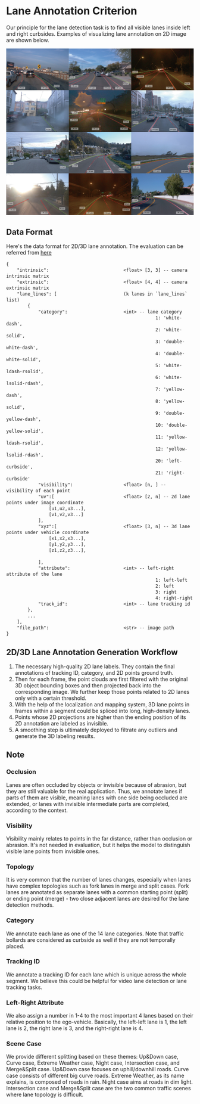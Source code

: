 # Lane Annotation Criterion
Our principle for the lane detection task is to find all visible lanes inside left and right curbsides. Examples of visualizing lane annotation on 2D image are shown below.

![](sup-dataset-lane-1.jpg) 

## Data Format
Here's the data format for 2D/3D lane annotation. The evaluation can be referred from [here](../../eval/LANE_evaluation/README.md)
```
{
    "intrinsic":                            <float> [3, 3] -- camera intrinsic matrix
    "extrinsic":                            <float> [4, 4] -- camera extrinsic matrix
    "lane_lines": [                         (k lanes in `lane_lines` list)
        {
            "category":                     <int> -- lane category
                                                        1: 'white-dash',
                                                        2: 'white-solid',
                                                        3: 'double-white-dash',
                                                        4: 'double-white-solid',
                                                        5: 'white-ldash-rsolid',
                                                        6: 'white-lsolid-rdash',
                                                        7: 'yellow-dash',
                                                        8: 'yellow-solid',
                                                        9: 'double-yellow-dash',
                                                        10: 'double-yellow-solid',
                                                        11: 'yellow-ldash-rsolid',
                                                        12: 'yellow-lsolid-rdash',
                                                        20: 'left-curbside',
                                                        21: 'right-curbside'
            "visibility":                   <float> [n, ] -- visibility of each point
            "uv":[                          <float> [2, n] -- 2d lane points under image coordinate
                [u1,u2,u3...],
                [v1,v2,v3...]
            ],
            "xyz":[                         <float> [3, n] -- 3d lane points under vehicle coordinate
                [x1,x2,x3...],
                [y1,y2,y3...],
                [z1,z2,z3...],

            ],
            "attribute":                    <int> -- left-right attribute of the lane
                                                        1: left-left
                                                        2: left
                                                        3: right
                                                        4: right-right
            "track_id":                     <int> -- lane tracking id
        },
        ...
    ],
    "file_path":                            <str> -- image path
}
```


## 2D/3D Lane Annotation Generation Workflow
1. The necessary high-quality 2D lane labels. They contain the final annotations of tracking ID, category, and 2D points ground truth. 
2. Then for each frame, the point clouds are first filtered with the original 3D object bounding boxes and then projected back into the corresponding image. We further keep those points related to 2D lanes only with a certain threshold.
3. With the help of the localization and mapping system, 3D lane points in frames within a segment could be spliced into long, high-density lanes. 
4. Points whose 2D projections are higher than the ending position of its 2D annotation are labeled as invisible.
5. A smoothing step is ultimately deployed to filtrate any outliers and generate the 3D labeling results.


## Note
### Occlusion
Lanes are often occluded by objects or invisible because of abrasion, but they are still valuable for the real application. Thus, we annotate lanes if parts of them are visible, meaning lanes with one side being occluded are extended, or lanes with invisible intermediate parts are completed, according to the context.
### Visibility
Visibility mainly relates to points in the far distance, rather than occlusion or abrasion. It's not needed in evaluation, but it helps the model to distinguish visible lane points from invisible ones.
### Topology
It is very common that the number of lanes changes, especially when lanes have complex topologies such as fork lanes in merge and split cases. Fork lanes are annotated as separate lanes with a common starting point (split) or ending point (merge) - two close adjacent lanes are desired for the lane detection methods.
### Category
We annotate each lane as one of the 14 lane categories. Note that traffic bollards are considered as curbside as well if they are not temporally placed.
### Tracking ID
We annotate a tracking ID for each lane which is unique across the whole segment. We believe this could be helpful for video lane detection or lane tracking tasks. 
### Left-Right Attribute
We also assign a number in 1-4 to the most important 4 lanes based on their relative position to the ego-vehicle. Basically, the left-left lane is 1, the left lane is 2, the right lane is 3, and the right-right lane is 4.
### Scene Case
We provide different splitting based on these themes: Up&Down case, Curve case, Extreme Weather case, Night case, Intersection case, and Merge&Split case. Up&Down case focuses on uphill/downhill roads. Curve case consists of different big curve roads. Extreme Weather, as its name explains, is composed of roads in rain. Night case aims at roads in dim light. Intersection case and Merge&Split case are the two common traffic scenes where lane topology is difficult.

